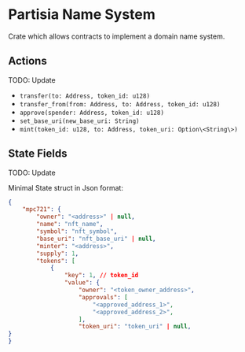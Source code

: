 # Partisia Name System

Crate which allows contracts to implement a domain name system.

## Actions
TODO: Update

- `transfer(to: Address, token_id: u128)`
- `transfer_from(from: Address, to: Address, token_id: u128)`
- `approve(spender: Address, token_id: u128)`
- `set_base_uri(new_base_uri: String)`
- `mint(token_id: u128, to: Address, token_uri: Option\<String\>)`

## State Fields
TODO: Update

Minimal State struct in Json format:

```json
{
    "mpc721": {
        "owner": "<address>" | null,
        "name": "nft_name",
        "symbol": "nft_symbol",
        "base_uri": "nft_base_uri" | null,
        "minter": "<address>",
        "supply": 1,
        "tokens": [
            {
                "key": 1, // token_id
                "value": {
                    "owner": "<token_owner_address>",
                    "approvals": [
                        "<approved_address_1>",
                        "<approved_address_2>",
                    ],
                    "token_uri": "token_uri" | null,
}
}
```
